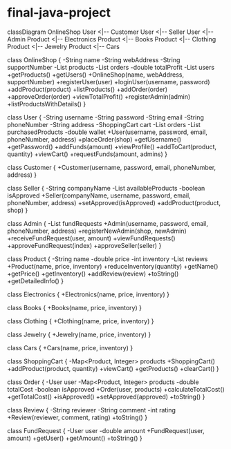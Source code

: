 # final-java-project


classDiagram
    OnlineShop
    User <|-- Customer
    User <|-- Seller
    User <|-- Admin
    Product <|-- Electronics
    Product <|-- Books
    Product <|-- Clothing
    Product <|-- Jewelry
    Product <|-- Cars

class OnlineShop {
        -String name
        -String webAddress
        -String supportNumber
        -List<Product> products
        -List<Order> orders
        -double totalProfit
        -List<User> users
        +getProducts()
        +getUsers()
        +OnlineShop(name, webAddress, supportNumber)
        +registerUser(user)
        +loginUser(username, password)
        +addProduct(product)
        +listProducts()
        +addOrder(order)
        +approveOrder(order)
        +viewTotalProfit()
        +registerAdmin(admin)
        +listProductsWithDetails()
    }

class User {
        -String username
        -String password
        -String email
        -String phoneNumber
        -String address
        -ShoppingCart cart
        -List<Order> orders
        -List<Product> purchasedProducts
        -double wallet
        +User(username, password, email, phoneNumber, address)
        +placeOrder(shop)
        +getUsername()
        +getPassword()
        +addFunds(amount)
        +viewProfile()
        +addToCart(product, quantity)
        +viewCart()
        +requestFunds(amount, admins)
    }

class Customer {
        +Customer(username, password, email, phoneNumber, address)
    }

class Seller {
        -String companyName
        -List<Product> availableProducts
        -boolean isApproved
        +Seller(companyName, username, password, email, phoneNumber, address)
        +setApproved(isApproved)
        +addProduct(product, shop)
    }

class Admin {
        -List<FundRequest> fundRequests
        +Admin(username, password, email, phoneNumber, address)
        +registerNewAdmin(shop, newAdmin)
        +receiveFundRequest(user, amount)
        +viewFundRequests()
        +approveFundRequest(index)
        +approveSeller(seller)
    }

class Product {
        -String name
        -double price
        -int inventory
        -List<Review> reviews
        +Product(name, price, inventory)
        +reduceInventory(quantity)
        +getName()
        +getPrice()
        +getInventory()
        +addReview(review)
        +toString()
        +getDetailedInfo()
    }

class Electronics {
        +Electronics(name, price, inventory)
    }

class Books {
        +Books(name, price, inventory)
    }

class Clothing {
        +Clothing(name, price, inventory)
    }

class Jewelry {
        +Jewelry(name, price, inventory)
    }

class Cars {
        +Cars(name, price, inventory)
    }

class ShoppingCart {
        -Map<Product, Integer> products
        +ShoppingCart()
        +addProduct(product, quantity)
        +viewCart()
        +getProducts()
        +clearCart()
    }

class Order {
        -User user
        -Map<Product, Integer> products
        -double totalCost
        -boolean isApproved
        +Order(user, products)
        +calculateTotalCost()
        +getTotalCost()
        +isApproved()
        +setApproved(approved)
        +toString()
    }

class Review {
        -String reviewer
        -String comment
        -int rating
        +Review(reviewer, comment, rating)
        +toString()
    }

class FundRequest {
        -User user
        -double amount
        +FundRequest(user, amount)
        +getUser()
        +getAmount()
        +toString()
    }
